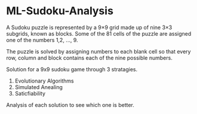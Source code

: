# ML-Sudoku-Analysis
 
 A Sudoku puzzle is represented by a 9×9 grid made up of nine 3×3 subgrids, known as blocks. Some of the 81 cells of the puzzle are assigned one of the numbers 1,2, ..., 9.
 
 The puzzle is solved by assigning numbers to each blank cell so that every row, column and block contains each of the nine possible numbers. 

Solution for a 9x9 sudoku game through 3 stratagies. 
1. Evolutionary Algorithms
2. Simulated Anealing
3. Saticfiability

Analysis of each solution to see which one is better.
